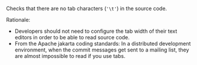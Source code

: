 <div>

Checks that there are no tab characters (`'\t'`) in the source code.

</div>

Rationale:

- Developers should not need to configure the tab width of their text
  editors in order to be able to read source code.
- From the Apache jakarta coding standards: In a distributed development
  environment, when the commit messages get sent to a mailing list, they
  are almost impossible to read if you use tabs.
